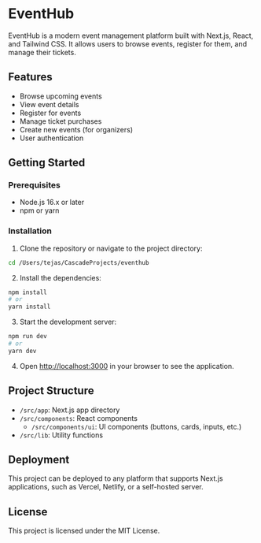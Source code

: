 # EventHub

EventHub is a modern event management platform built with Next.js, React, and Tailwind CSS. It allows users to browse events, register for them, and manage their tickets.

## Features

- Browse upcoming events
- View event details
- Register for events
- Manage ticket purchases
- Create new events (for organizers)
- User authentication

## Getting Started

### Prerequisites

- Node.js 16.x or later
- npm or yarn

### Installation

1. Clone the repository or navigate to the project directory:
```bash
cd /Users/tejas/CascadeProjects/eventhub
```

2. Install the dependencies:
```bash
npm install
# or
yarn install
```

3. Start the development server:
```bash
npm run dev
# or
yarn dev
```

4. Open [http://localhost:3000](http://localhost:3000) in your browser to see the application.

## Project Structure

- `/src/app`: Next.js app directory
- `/src/components`: React components
  - `/src/components/ui`: UI components (buttons, cards, inputs, etc.)
- `/src/lib`: Utility functions

## Deployment

This project can be deployed to any platform that supports Next.js applications, such as Vercel, Netlify, or a self-hosted server.

## License

This project is licensed under the MIT License.
